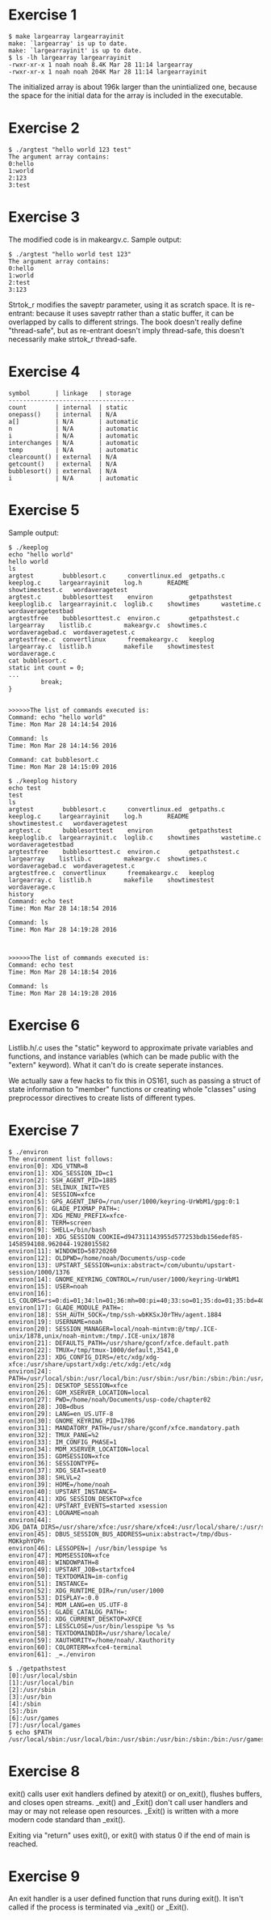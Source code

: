 
# Exercise 1

```
$ make largearray largearrayinit 
make: `largearray' is up to date.
make: `largearrayinit' is up to date.
$ ls -lh largearray largearrayinit
-rwxr-xr-x 1 noah noah 8.4K Mar 28 11:14 largearray
-rwxr-xr-x 1 noah noah 204K Mar 28 11:14 largearrayinit
```

The initialized array is about 196k larger than the unintialized one, because the space for the initial data for the array is included in the executable.

# Exercise 2

```
$ ./argtest "hello world 123 test"
The argument array contains:
0:hello
1:world
2:123
3:test
```

# Exercise 3

The modified code is in makeargv.c. Sample output:
```
$ ./argtest "hello world test 123"
The argument array contains:
0:hello
1:world
2:test
3:123
```
Strtok_r modifies the saveptr parameter, using it as scratch space. It is re-entrant: because
it uses saveptr rather than a static buffer, it can be overlapped by calls to different strings.
The book doesn't really define "thread-safe", but as re-entrant doesn't imply thread-safe, this
doesn't necessarily make strtok_r thread-safe.

# Exercise 4
```
symbol       | linkage   | storage
-----------------------------------
count        | internal  | static
onepass()    | internal  | N/A
a[]          | N/A       | automatic
n            | N/A       | automatic
i            | N/A       | automatic
interchanges | N/A       | automatic
temp         | N/A       | automatic
clearcount() | external  | N/A
getcount()   | external  | N/A
bubblesort() | external  | N/A
i            | N/A       | automatic
```

# Exercise 5
Sample output:
```
$ ./keeplog
echo "hello world"
hello world
ls
argtest        bubblesort.c      convertlinux.ed  getpaths.c      keeplog.c     largearrayinit    log.h       README         showtimestest.c   wordaveragetest
argtest.c      bubblesorttest    environ          getpathstest    keeploglib.c  largearrayinit.c  loglib.c    showtimes      wastetime.c       wordaveragetestbad
argtestfree    bubblesorttest.c  environ.c        getpathstest.c  largearray    listlib.c         makeargv.c  showtimes.c    wordaveragebad.c  wordaveragetest.c
argtestfree.c  convertlinux      freemakeargv.c   keeplog         largearray.c  listlib.h         makefile    showtimestest  wordaverage.c
cat bubblesort.c
static int count = 0;
...
         break;
}


>>>>>>The list of commands executed is:
Command: echo "hello world"
Time: Mon Mar 28 14:14:54 2016

Command: ls
Time: Mon Mar 28 14:14:56 2016

Command: cat bubblesort.c
Time: Mon Mar 28 14:15:09 2016
```
```
$ ./keeplog history
echo test
test
ls
argtest        bubblesort.c      convertlinux.ed  getpaths.c      keeplog.c     largearrayinit    log.h       README         showtimestest.c   wordaveragetest
argtest.c      bubblesorttest    environ          getpathstest    keeploglib.c  largearrayinit.c  loglib.c    showtimes      wastetime.c       wordaveragetestbad
argtestfree    bubblesorttest.c  environ.c        getpathstest.c  largearray    listlib.c         makeargv.c  showtimes.c    wordaveragebad.c  wordaveragetest.c
argtestfree.c  convertlinux      freemakeargv.c   keeplog         largearray.c  listlib.h         makefile    showtimestest  wordaverage.c
history
Command: echo test
Time: Mon Mar 28 14:18:54 2016

Command: ls
Time: Mon Mar 28 14:19:28 2016



>>>>>>The list of commands executed is:
Command: echo test
Time: Mon Mar 28 14:18:54 2016

Command: ls
Time: Mon Mar 28 14:19:28 2016
```

# Exercise 6
Listlib.h/.c uses the "static" keyword to approximate private variables and functions, and
instance variables (which can be made public with the "extern" keyword). What it can't do
is create seperate instances.

We actually saw a few hacks to fix this in OS161, such as passing a struct of state information
to "member" functions or creating whole "classes" using preprocessor directives to create
lists of different types.

# Exercise 7
```
$ ./environ
The environment list follows:
environ[0]: XDG_VTNR=8
environ[1]: XDG_SESSION_ID=c1
environ[2]: SSH_AGENT_PID=1885
environ[3]: SELINUX_INIT=YES
environ[4]: SESSION=xfce
environ[5]: GPG_AGENT_INFO=/run/user/1000/keyring-UrWbM1/gpg:0:1
environ[6]: GLADE_PIXMAP_PATH=:
environ[7]: XDG_MENU_PREFIX=xfce-
environ[8]: TERM=screen
environ[9]: SHELL=/bin/bash
environ[10]: XDG_SESSION_COOKIE=d947311143955d577253bdb156edef85-1458594108.962044-1928015582
environ[11]: WINDOWID=58720260
environ[12]: OLDPWD=/home/noah/Documents/usp-code
environ[13]: UPSTART_SESSION=unix:abstract=/com/ubuntu/upstart-session/1000/1376
environ[14]: GNOME_KEYRING_CONTROL=/run/user/1000/keyring-UrWbM1
environ[15]: USER=noah
environ[16]: LS_COLORS=rs=0:di=01;34:ln=01;36:mh=00:pi=40;33:so=01;35:do=01;35:bd=40;33;01:cd=40;33;01:or=40;31;01:su=37;41:sg=30;43:ca=30;41:tw=30;42:ow=34;42:st=37;44:ex=01;32:*.tar=01;31:*.tgz=01;31:*.arj=01;31:*.taz=01;31:*.lzh=01;31:*.lzma=01;31:*.tlz=01;31:*.txz=01;31:*.zip=01;31:*.z=01;31:*.Z=01;31:*.dz=01;31:*.gz=01;31:*.lz=01;31:*.xz=01;31:*.bz2=01;31:*.bz=01;31:*.tbz=01;31:*.tbz2=01;31:*.tz=01;31:*.deb=01;31:*.rpm=01;31:*.jar=01;31:*.war=01;31:*.ear=01;31:*.sar=01;31:*.rar=01;31:*.ace=01;31:*.zoo=01;31:*.cpio=01;31:*.7z=01;31:*.rz=01;31:*.jpg=01;35:*.jpeg=01;35:*.gif=01;35:*.bmp=01;35:*.pbm=01;35:*.pgm=01;35:*.ppm=01;35:*.tga=01;35:*.xbm=01;35:*.xpm=01;35:*.tif=01;35:*.tiff=01;35:*.png=01;35:*.svg=01;35:*.svgz=01;35:*.mng=01;35:*.pcx=01;35:*.mov=01;35:*.mpg=01;35:*.mpeg=01;35:*.m2v=01;35:*.mkv=01;35:*.webm=01;35:*.ogm=01;35:*.mp4=01;35:*.m4v=01;35:*.mp4v=01;35:*.vob=01;35:*.qt=01;35:*.nuv=01;35:*.wmv=01;35:*.asf=01;35:*.rm=01;35:*.rmvb=01;35:*.flc=01;35:*.avi=01;35:*.fli=01;35:*.flv=01;35:*.gl=01;35:*.dl=01;35:*.xcf=01;35:*.xwd=01;35:*.yuv=01;35:*.cgm=01;35:*.emf=01;35:*.axv=01;35:*.anx=01;35:*.ogv=01;35:*.ogx=01;35:*.aac=00;36:*.au=00;36:*.flac=00;36:*.mid=00;36:*.midi=00;36:*.mka=00;36:*.mp3=00;36:*.mpc=00;36:*.ogg=00;36:*.ra=00;36:*.wav=00;36:*.axa=00;36:*.oga=00;36:*.spx=00;36:*.xspf=00;36:
environ[17]: GLADE_MODULE_PATH=:
environ[18]: SSH_AUTH_SOCK=/tmp/ssh-wbKKSxJ0rTHv/agent.1884
environ[19]: USERNAME=noah
environ[20]: SESSION_MANAGER=local/noah-mintvm:@/tmp/.ICE-unix/1878,unix/noah-mintvm:/tmp/.ICE-unix/1878
environ[21]: DEFAULTS_PATH=/usr/share/gconf/xfce.default.path
environ[22]: TMUX=/tmp/tmux-1000/default,3541,0
environ[23]: XDG_CONFIG_DIRS=/etc/xdg/xdg-xfce:/usr/share/upstart/xdg:/etc/xdg:/etc/xdg
environ[24]: PATH=/usr/local/sbin:/usr/local/bin:/usr/sbin:/usr/bin:/sbin:/bin:/usr/games:/usr/local/games
environ[25]: DESKTOP_SESSION=xfce
environ[26]: GDM_XSERVER_LOCATION=local
environ[27]: PWD=/home/noah/Documents/usp-code/chapter02
environ[28]: JOB=dbus
environ[29]: LANG=en_US.UTF-8
environ[30]: GNOME_KEYRING_PID=1786
environ[31]: MANDATORY_PATH=/usr/share/gconf/xfce.mandatory.path
environ[32]: TMUX_PANE=%2
environ[33]: IM_CONFIG_PHASE=1
environ[34]: MDM_XSERVER_LOCATION=local
environ[35]: GDMSESSION=xfce
environ[36]: SESSIONTYPE=
environ[37]: XDG_SEAT=seat0
environ[38]: SHLVL=2
environ[39]: HOME=/home/noah
environ[40]: UPSTART_INSTANCE=
environ[41]: XDG_SESSION_DESKTOP=xfce
environ[42]: UPSTART_EVENTS=started xsession
environ[43]: LOGNAME=noah
environ[44]: XDG_DATA_DIRS=/usr/share/xfce:/usr/share/xfce4:/usr/local/share/:/usr/share/:/usr/share/mdm/:/usr/share
environ[45]: DBUS_SESSION_BUS_ADDRESS=unix:abstract=/tmp/dbus-MOKkphYOPn
environ[46]: LESSOPEN=| /usr/bin/lesspipe %s
environ[47]: MDMSESSION=xfce
environ[48]: WINDOWPATH=8
environ[49]: UPSTART_JOB=startxfce4
environ[50]: TEXTDOMAIN=im-config
environ[51]: INSTANCE=
environ[52]: XDG_RUNTIME_DIR=/run/user/1000
environ[53]: DISPLAY=:0.0
environ[54]: MDM_LANG=en_US.UTF-8
environ[55]: GLADE_CATALOG_PATH=:
environ[56]: XDG_CURRENT_DESKTOP=XFCE
environ[57]: LESSCLOSE=/usr/bin/lesspipe %s %s
environ[58]: TEXTDOMAINDIR=/usr/share/locale/
environ[59]: XAUTHORITY=/home/noah/.Xauthority
environ[60]: COLORTERM=xfce4-terminal
environ[61]: _=./environ
```
```
$ ./getpathstest 
[0]:/usr/local/sbin
[1]:/usr/local/bin
[2]:/usr/sbin
[3]:/usr/bin
[4]:/sbin
[5]:/bin
[6]:/usr/games
[7]:/usr/local/games
$ echo $PATH
/usr/local/sbin:/usr/local/bin:/usr/sbin:/usr/bin:/sbin:/bin:/usr/games:/usr/local/games
```
# Exercise 8
exit() calls user exit handlers defined by atexit() or on_exit(), flushes buffers, and closes
open streams. _exit() and _Exit() don't call user handlers and may or may not release open
resources. _Exit() is written with a more modern code standard than _exit().

Exiting via "return" uses exit(), or exit() with status 0 if the end of main is reached.
# Exercise 9
An exit handler is a user defined function that runs during exit(). It isn't called if the
process is terminated via _exit() or _Exit().
